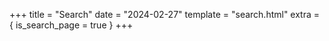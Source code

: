 +++
title = "Search"
date = "2024-02-27"
template = "search.html"
extra = { is_search_page = true }
+++
